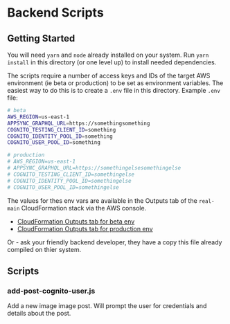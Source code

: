 # Backend Scripts

## Getting Started

You will need `yarn` and `node` already installed on your system. Run `yarn install` in this directory (or one level up) to install needed dependencies.

The scripts require a number of access keys and IDs of the target AWS environment (ie beta or production) to be set as environment variables. The easiest way to do this is to create a `.env` file in this directory. Example `.env` file:

```sh
# beta
AWS_REGION=us-east-1
APPSYNC_GRAPHQL_URL=https://somethingsomething
COGNITO_TESTING_CLIENT_ID=something
COGNITO_IDENTITY_POOL_ID=something
COGNITO_USER_POOL_ID=something

# production
# AWS_REGION=us-east-1
# APPSYNC_GRAPHQL_URL=https://somethingelsesomethingelse
# COGNITO_TESTING_CLIENT_ID=somethingelse
# COGNITO_IDENTITY_POOL_ID=somethingelse
# COGNITO_USER_POOL_ID=somethingelse
```

The values for thes env vars are available in the Outputs tab of the `real-main` CloudFormation stack via the AWS console.

  - [CloudFormation Outputs tab for beta env](https://console.aws.amazon.com/cloudformation/home?region=us-east-1#/stacks/outputs?filteringText=&filteringStatus=active&viewNested=true&hideStacks=false&stackId=arn%3Aaws%3Acloudformation%3Aus-east-1%3A128661475706%3Astack%2Freal-dev-main%2Fdbfdbe60-e6cb-11e9-996c-0afcd132dcac)
  - [CloudFormation Outputs tab for production env](https://console.aws.amazon.com/cloudformation/home?region=us-east-1#/stacks/outputs?filteringText=&filteringStatus=active&viewNested=true&hideStacks=false&stackId=arn%3Aaws%3Acloudformation%3Aus-east-1%3A128661475706%3Astack%2Freal-production-main%2Fab64ef30-ffd0-11e9-b3c2-0e8cd4caae34)

Or - ask your friendly backend developer, they have a copy this file already compiled on thier system.

## Scripts

### add-post-cognito-user.js

Add a new image image post. Will prompt the user for credentials and details about the post.
